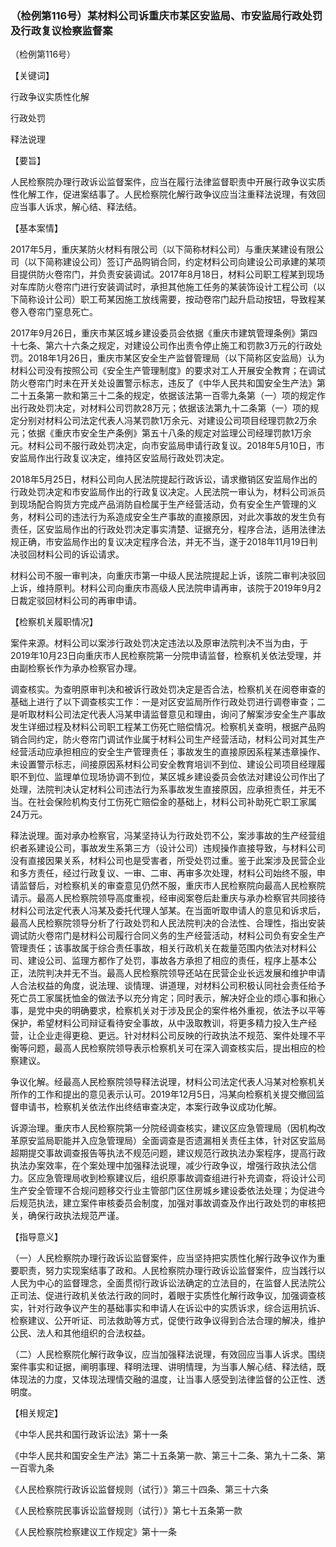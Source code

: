 ### （检例第116号）某材料公司诉重庆市某区安监局、市安监局行政处罚及行政复议检察监督案
（检例第116号）

【关键词】

行政争议实质性化解

行政处罚

释法说理

【要旨】

人民检察院办理行政诉讼监督案件，应当在履行法律监督职责中开展行政争议实质性化解工作，促进案结事了。人民检察院化解行政争议应当注重释法说理，有效回应当事人诉求，解心结、释法结。

【基本案情】

2017年5月，重庆某防火材料有限公司（以下简称材料公司）与重庆某建设有限公司（以下简称建设公司）签订产品购销合同，约定材料公司向建设公司承建的某项目提供防火卷帘门，并负责安装调试。2017年8月18日，材料公司职工程某到现场对车库防火卷帘门进行安装调试时，承担其他施工任务的某装饰设计工程公司（以下简称设计公司）职工苟某因施工放线需要，按动卷帘门起升启动按钮，导致程某卷入卷帘门窒息死亡。

2017年9月26日，重庆市某区城乡建设委员会依据《重庆市建筑管理条例》第四十七条、第六十六条之规定，对建设公司作出责令停止施工和罚款3万元的行政处罚。2018年1月26日，重庆市某区安全生产监督管理局（以下简称区安监局）认为材料公司没有按照公司《安全生产管理制度》的要求对工人开展安全教育；在调试防火卷帘门时未在开关处设置警示标志，违反了《中华人民共和国安全生产法》第二十五条第一款和第三十二条的规定，依据该法第一百零九条第（一）项的规定作出行政处罚决定，对材料公司罚款28万元；依据该法第九十二条第（一）项的规定分别对材料公司法定代表人冯某罚款1万余元、对建设公司项目经理罚款2万余元；依据《重庆市安全生产条例》第五十八条的规定对监理公司经理罚款1万余元。材料公司不服行政处罚决定，向市安监局申请行政复议。2018年5月10日，市安监局作出行政复议决定，维持区安监局行政处罚决定。

2018年5月25日，材料公司向人民法院提起行政诉讼，请求撤销区安监局作出的行政处罚决定和市安监局作出的行政复议决定。人民法院一审认为，材料公司派员到现场配合购货方完成产品消防自检属于生产经营活动，负有安全生产管理的义务，材料公司的违法行为系造成安全生产事故的直接原因，对此次事故的发生负有责任，区安监局作出的行政处罚决定事实清楚、证据充分，程序合法，适用法律法规正确，市安监局作出的复议决定程序合法，并无不当，遂于2018年11月19日判决驳回材料公司的诉讼请求。

材料公司不服一审判决，向重庆市第一中级人民法院提起上诉，该院二审判决驳回上诉，维持原判。材料公司向重庆市高级人民法院申请再审，该院于2019年9月2日裁定驳回材料公司的再审申请。

【检察机关履职情况】

案件来源。材料公司以案涉行政处罚决定违法以及原审法院判决不当为由，于2019年10月23日向重庆市人民检察院第一分院申请监督，检察机关依法受理，并由副检察长作为承办检察官办理。

调查核实。为查明原审判决和被诉行政处罚决定是否合法，检察机关在阅卷审查的基础上进行了以下调查核实工作：一是对区安监局所作行政处罚进行调卷审查；二是听取材料公司法定代表人冯某申请监督意见和理由，询问了解案涉安全生产事故发生详细过程及材料公司职工程某工伤死亡赔偿情况。检察机关查明，根据产品购销合同约定，防火卷帘门调试作业属于材料公司生产经营活动，材料公司对其生产经营活动应承担相应的安全生产管理责任；事故发生的直接原因系程某违章操作、未设置警示标志，间接原因系材料公司安全教育培训不到位、建设公司项目经理履职不到位、监理单位现场协调不到位，某区城乡建设委员会依法对建设公司作出了处理，法院判决认定材料公司违法行为系事故发生直接原因，应承担责任，并无不当。在社会保险机构支付工伤死亡赔偿金的基础上，材料公司补助死亡职工家属24万元。

释法说理。面对承办检察官，冯某坚持认为行政处罚不公，案涉事故的生产经营组织者系建设公司，事故发生系第三方（设计公司）违规操作直接导致，与材料公司没有直接因果关系，材料公司也是受害者，所受处罚过重。鉴于此案涉及民营企业和多方责任，经过行政复议、一审、二审、再审多次处理，材料公司始终不服，申请监督后，对检察机关的审查意见仍然不服，重庆市人民检察院向最高人民检察院请示。最高人民检察院领导高度重视，经审阅案卷后赴重庆与承办检察官共同接待材料公司法定代表人冯某及委托代理人邹某。在当面听取申请人的意见和诉求后，最高人民检察院领导分析了行政处罚和人民法院判决的合法性、合理性，指出安装调试防火卷帘门是材料公司履行合同义务的生产经营活动，材料公司负有安全生产管理责任；该事故属于综合责任事故，相关行政机关在裁量范围内依法对材料公司、建设公司、监理方都作了处罚，事故各方承担了相应的责任，程序上基本公正，法院判决并无不当。最高人民检察院领导还站在民营企业长远发展和维护申请人合法权益的角度，说法理、谈情理、讲道理，对材料公司积极认同社会责任给予死亡员工家属抚恤金的做法予以充分肯定；同时表示，解决好企业的烦心事和揪心事，是党中央的明确要求，检察机关对于涉及民企的案件格外重视，依法予以平等保护，希望材料公司辩证看待安全事故，从中汲取教训，将更多精力投入生产经营，让企业走得更稳、更远。针对材料公司反映的行政执法不规范、案件处理不平衡等问题，最高人民检察院领导表示检察机关可在深入调查核实后，提出相应的检察建议。

争议化解。经最高人民检察院领导释法说理，材料公司法定代表人冯某对检察机关所作的工作和提出的意见表示认可。2019年12月5日，冯某向检察机关提交撤回监督申请书，检察机关依法作出终结审查决定，本案行政争议成功化解。

诉源治理。重庆市人民检察院第一分院经调查核实，建议区应急管理局（因机构改革原安监局职能并入应急管理局）全面调查是否遗漏相关责任主体，针对区安监局超期提交事故调查报告等执法不规范问题，建议规范行政执法办案程序，提高行政执法办案效率，在个案处理中加强释法说理，减少行政争议，增强行政执法公信力。区应急管理局收到检察建议后，组织原事故调查组进行补充调查，将设计公司生产安全管理不合规问题移交行业主管部门区住房城乡建设委依法处理；为促进今后规范执法，建立案件审核委员会制度，加强对事故调查及作出行政处罚的审核把关，确保行政执法规范严谨。

【指导意义】

（一）人民检察院办理行政诉讼监督案件，应当坚持把实质性化解行政争议作为重要职责，努力实现案结事了政和。人民检察院办理行政诉讼监督案件，应当践行以人民为中心的监督理念，全面贯彻行政诉讼法确定的立法目的，在监督人民法院公正司法、促进行政机关依法行政的同时，着眼于实质性化解行政争议，加强调查核实，针对行政争议产生的基础事实和申请人在诉讼中的实质诉求，综合运用抗诉、检察建议、公开听证、司法救助等方式，促使行政争议得到合法合理的解决，维护公民、法人和其他组织的合法权益。

（二）人民检察院化解行政争议，应当加强释法说理，有效回应当事人诉求。围绕案件事实和证据，阐明事理、释明法理、讲明情理，为当事人解心结、释法结，既体现法的力度，又体现法理情交融的温度，让当事人感受到法律监督的公正性、透明度。

【相关规定】

《中华人民共和国行政诉讼法》第十一条

《中华人民共和国安全生产法》第二十五条第一款、第三十二条、第九十二条、第一百零九条

《人民检察院行政诉讼监督规则（试行）》第三十四条、第三十六条

《人民检察院民事诉讼监督规则（试行）》第七十五条第一款

《人民检察院检察建议工作规定》第十一条
